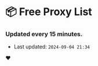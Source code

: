 # :package: Free Proxy List
### Updated every 15 minutes.

- Last updated: `2024-09-04 21:34`

:heart:
